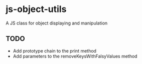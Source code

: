 # js-object-utils
A JS class for object displaying and manipulation

## TODO
  - Add prototype chain to the print method
  - Add parameters to the removeKeysWithFalsyValues method